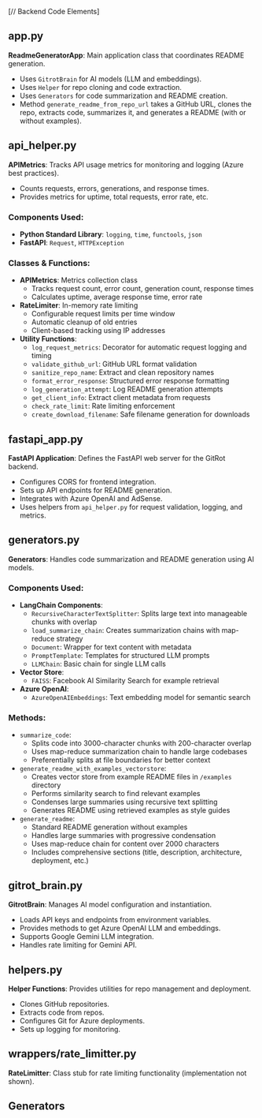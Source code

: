 [// Backend Code Elements]

## app.py

**ReadmeGeneratorApp**: Main application class that coordinates README generation.

- Uses `GitrotBrain` for AI models (LLM and embeddings).
- Uses `Helper` for repo cloning and code extraction.
- Uses `Generators` for code summarization and README creation.
- Method `generate_readme_from_repo_url` takes a GitHub URL, clones the repo, extracts code, summarizes it, and generates a README (with or without examples).

## api_helper.py

**APIMetrics**: Tracks API usage metrics for monitoring and logging (Azure best practices).

- Counts requests, errors, generations, and response times.
- Provides metrics for uptime, total requests, error rate, etc.

### Components Used:

- **Python Standard Library**: `logging`, `time`, `functools`, `json`
- **FastAPI**: `Request`, `HTTPException`

### Classes & Functions:

- **APIMetrics**: Metrics collection class
  - Tracks request count, error count, generation count, response times
  - Calculates uptime, average response time, error rate
- **RateLimiter**: In-memory rate limiting
  - Configurable request limits per time window
  - Automatic cleanup of old entries
  - Client-based tracking using IP addresses
- **Utility Functions**:
  - `log_request_metrics`: Decorator for automatic request logging and timing
  - `validate_github_url`: GitHub URL format validation
  - `sanitize_repo_name`: Extract and clean repository names
  - `format_error_response`: Structured error response formatting
  - `log_generation_attempt`: Log README generation attempts
  - `get_client_info`: Extract client metadata from requests
  - `check_rate_limit`: Rate limiting enforcement
  - `create_download_filename`: Safe filename generation for downloads

## fastapi_app.py

**FastAPI Application**: Defines the FastAPI web server for the GitRot backend.

- Configures CORS for frontend integration.
- Sets up API endpoints for README generation.
- Integrates with Azure OpenAI and AdSense.
- Uses helpers from `api_helper.py` for request validation, logging, and metrics.

## generators.py

**Generators**: Handles code summarization and README generation using AI models.

### Components Used:

- **LangChain Components**:
  - `RecursiveCharacterTextSplitter`: Splits large text into manageable chunks with overlap
  - `load_summarize_chain`: Creates summarization chains with map-reduce strategy
  - `Document`: Wrapper for text content with metadata
  - `PromptTemplate`: Templates for structured LLM prompts
  - `LLMChain`: Basic chain for single LLM calls
- **Vector Store**:
  - `FAISS`: Facebook AI Similarity Search for example retrieval
- **Azure OpenAI**:
  - `AzureOpenAIEmbeddings`: Text embedding model for semantic search

### Methods:

- `summarize_code`:
  - Splits code into 3000-character chunks with 200-character overlap
  - Uses map-reduce summarization chain to handle large codebases
  - Preferentially splits at file boundaries for better context
- `generate_readme_with_examples_vectorstore`:
  - Creates vector store from example README files in `/examples` directory
  - Performs similarity search to find relevant examples
  - Condenses large summaries using recursive text splitting
  - Generates README using retrieved examples as style guides
- `generate_readme`:
  - Standard README generation without examples
  - Handles large summaries with progressive condensation
  - Uses map-reduce chain for content over 2000 characters
  - Includes comprehensive sections (title, description, architecture, deployment, etc.)

## gitrot_brain.py

**GitrotBrain**: Manages AI model configuration and instantiation.

- Loads API keys and endpoints from environment variables.
- Provides methods to get Azure OpenAI LLM and embeddings.
- Supports Google Gemini LLM integration.
- Handles rate limiting for Gemini API.

## helpers.py

**Helper Functions**: Provides utilities for repo management and deployment.

- Clones GitHub repositories.
- Extracts code from repos.
- Configures Git for Azure deployments.
- Sets up logging for monitoring.

## wrappers/rate_limitter.py

**RateLimitter**: Class stub for rate limiting functionality (implementation not shown).

## Generators
